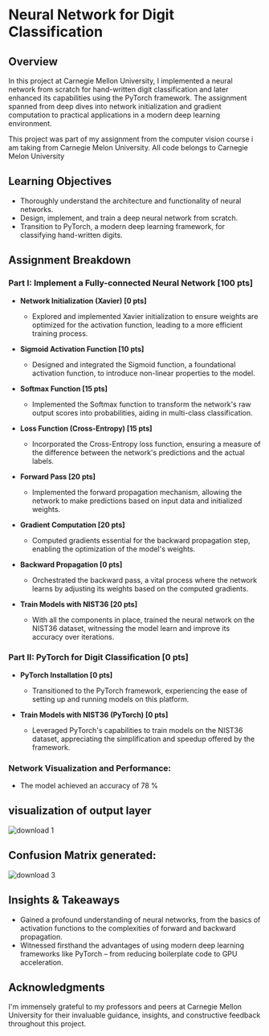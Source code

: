 # Neural Network for Digit Classification

## Overview

In this project at Carnegie Mellon University, I implemented a neural network from scratch for hand-written digit classification and later enhanced its capabilities using the PyTorch framework. The assignment spanned from deep dives into network initialization and gradient computation to practical applications in a modern deep learning environment.

This project was part of my assignment from the computer vision course i am taking from Carnegie Melon University. All code belongs to Carnegie Melon University

## Learning Objectives

- Thoroughly understand the architecture and functionality of neural networks.
- Design, implement, and train a deep neural network from scratch.
- Transition to PyTorch, a modern deep learning framework, for classifying hand-written digits.

## Assignment Breakdown

### Part I: Implement a Fully-connected Neural Network [100 pts]

- **Network Initialization (Xavier) [0 pts]**
  - Explored and implemented Xavier initialization to ensure weights are optimized for the activation function, leading to a more efficient training process.

- **Sigmoid Activation Function [10 pts]**
  - Designed and integrated the Sigmoid function, a foundational activation function, to introduce non-linear properties to the model.

- **Softmax Function [15 pts]**
  - Implemented the Softmax function to transform the network's raw output scores into probabilities, aiding in multi-class classification.

- **Loss Function (Cross-Entropy) [15 pts]**
  - Incorporated the Cross-Entropy loss function, ensuring a measure of the difference between the network's predictions and the actual labels.

- **Forward Pass [20 pts]**
  - Implemented the forward propagation mechanism, allowing the network to make predictions based on input data and initialized weights.

- **Gradient Computation [20 pts]**
  - Computed gradients essential for the backward propagation step, enabling the optimization of the model's weights.

- **Backward Propagation [0 pts]**
  - Orchestrated the backward pass, a vital process where the network learns by adjusting its weights based on the computed gradients.

- **Train Models with NIST36 [20 pts]**
  - With all the components in place, trained the neural network on the NIST36 dataset, witnessing the model learn and improve its accuracy over iterations.

### Part II: PyTorch for Digit Classification [0 pts]

- **PyTorch Installation [0 pts]**
  - Transitioned to the PyTorch framework, experiencing the ease of setting up and running models on this platform.

- **Train Models with NIST36 (PyTorch) [0 pts]**
  - Leveraged PyTorch's capabilities to train models on the NIST36 dataset, appreciating the simplification and speedup offered by the framework.

### Network Visualization and Performance:

- The model achieved an accuracy of 78 %
## visualization of output layer 
![download 1](https://github.com/sankalp-rajeev/hand-written-digit-classification/assets/81537336/085778aa-ab4b-47b1-a171-66700c2c76b2)

## Confusion Matrix generated:
![download 3](https://github.com/sankalp-rajeev/hand-written-digit-classification/assets/81537336/dbf15be1-95a1-48ef-9664-fcbdb3d58a3d)


## Insights & Takeaways

- Gained a profound understanding of neural networks, from the basics of activation functions to the complexities of forward and backward propagation.
- Witnessed firsthand the advantages of using modern deep learning frameworks like PyTorch – from reducing boilerplate code to GPU acceleration.

## Acknowledgments

I'm immensely grateful to my professors and peers at Carnegie Mellon University for their invaluable guidance, insights, and constructive feedback throughout this project.
